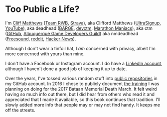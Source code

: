 # Too Public a Life?

I'm [Cliff Matthews](https://www.builtinnm.org/people/20)
([Team RWB](https://members.teamrwb.org/profile/9056),
[Strava](https://www.strava.com/athletes/58696205)), aka Clifford
Matthews
([UltraSignup](https://ultrasignup.com/results_participant.aspx?fname=Clifford&lname=Matthews), [YouTube](https://www.youtube.com/@cliffordmatthews3529)),
aka deadhead ([BARGE](https://www.barge.org/),
[devctm](https://devctm.com/), [Marathon
Maniacs](https://db.marathonmaniacs.com/Maniacs/myraces/4395)),
aka ctm ([GitHub](https://github.com/ctm), [Albuquerque Game
Developers Guild](https://agdg.co/)) aka nmdeadhead
([Freesound](https://freesound.org/people/nmdeadhead/), [reddit](https://www.reddit.com/user/nmdeadhead), [Hacker News](https://news.ycombinator.com/user?id=nmdeadhead)). 

Although I don't wear a tinfoil hat, I _am_ concerned with privacy,
albeit I'm more concerned with yours than mine.

I don't have a Facebook or Instagram account. I do have a [LinkedIn
account](https://www.linkedin.com/in/clifford-matthews-4a44231/),
although I haven't done a good job of keeping it up to date. 

Over the years, I've tossed various random stuff into [public
repositories](https://github.com/ctm?tab=repositories) in my GitHub
account. In 2016 I chose to publicly document [the
training](https://github.com/ctm/Bataan-Memorial-Death-March/blob/master/2017.md)
I was planning on doing for the 2017 Bataan Memorial Death March. It
felt weird having so much info out there, but I did hear from others
who read it and appreciated that I made it available, so this book
continues that tradition. I'll slowly added more info that people may
or may not find handy. It keeps me off the streets.
